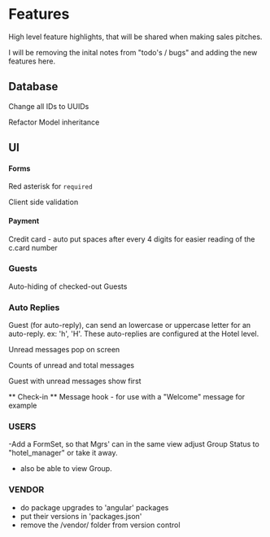 # Features

High level feature highlights, that will be shared when making sales pitches.

I will be removing the inital notes from "todo's / bugs" and adding the 
new features here.


## Database

Change all IDs to UUIDs

Refactor Model inheritance


## UI

#### Forms

Red asterisk for `required`

Client side validation

#### Payment

Credit card - auto put spaces after every 4 digits for easier reading of the c.card number

### Guests

Auto-hiding of checked-out Guests


### Auto Replies

Guest (for auto-reply), can send an lowercase or uppercase letter for an auto-reply.
ex: 'h', 'H'.  These auto-replies are configured at the Hotel level.

Unread messages pop on screen

Counts of unread and total messages

Guest with unread messages show first

** Check-in ** Message hook - for use with a "Welcome" message for example


### USERS

-Add a FormSet, so that Mgrs' can in the same view adjust
    Group Status to "hotel_manager" or take it away.

- also be able to view Group.


### VENDOR

- do package upgrades to 'angular' packages
- put their versions in 'packages.json'
- remove the /vendor/ folder from version control
